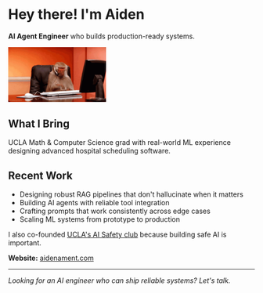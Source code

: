# Hey there! I'm Aiden

**AI Agent Engineer** who builds production-ready systems.

<img src="monkey.gif" width="200" alt="AI Agent at work">

## What I Bring
UCLA Math & Computer Science grad with real-world ML experience designing advanced hospital scheduling software.

## Recent Work
- Designing robust RAG pipelines that don't hallucinate when it matters
- Building AI agents with reliable tool integration
- Crafting prompts that work consistently across edge cases
- Scaling ML systems from prototype to production

I also co-founded [UCLA's AI Safety club](https://aisafetyatucla.org/) because building safe AI is important.

**Website:** [aidenament.com](https://aidenament.com)

---
*Looking for an AI engineer who can ship reliable systems? Let's talk.*

